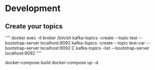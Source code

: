 # Development 

## Create your topics
''''
docker exec -it  broker  /bin/sh
kafka-topics -create --topic test --bootstrap-server localhost:9092
kafka-topics -create --topic test-car --bootstrap-server localhost:9092
                                C
kafka-topics -list --bootstrap-server localhost:9092
''''

docker-compose build
docker-compose up -d


